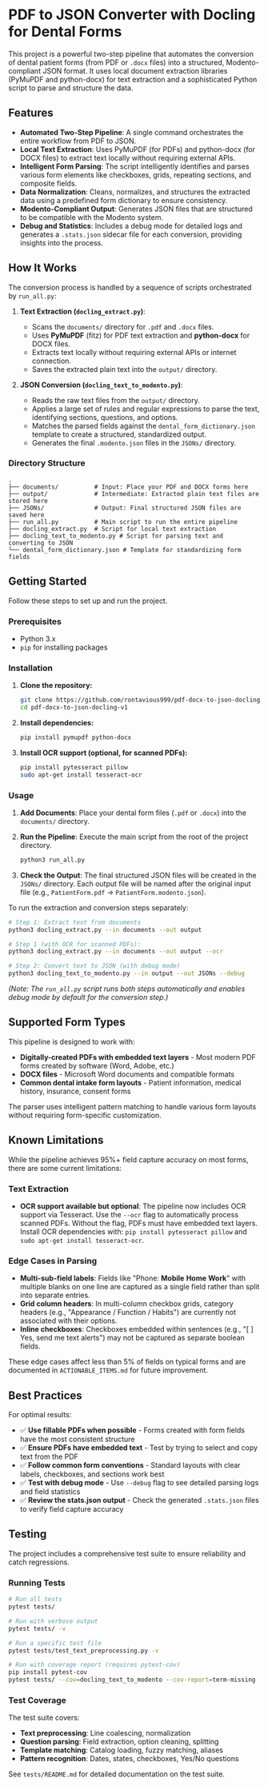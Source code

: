 # PDF to JSON Converter with Docling for Dental Forms

This project is a powerful two-step pipeline that automates the conversion of dental patient forms (from PDF or `.docx` files) into a structured, Modento-compliant JSON format. It uses local document extraction libraries (PyMuPDF and python-docx) for text extraction and a sophisticated Python script to parse and structure the data.

## Features

- **Automated Two-Step Pipeline**: A single command orchestrates the entire workflow from PDF to JSON.
- **Local Text Extraction**: Uses PyMuPDF (for PDFs) and python-docx (for DOCX files) to extract text locally without requiring external APIs.
- **Intelligent Form Parsing**: The script intelligently identifies and parses various form elements like checkboxes, grids, repeating sections, and composite fields.
- **Data Normalization**: Cleans, normalizes, and structures the extracted data using a predefined form dictionary to ensure consistency.
- **Modento-Compliant Output**: Generates JSON files that are structured to be compatible with the Modento system.
- **Debug and Statistics**: Includes a debug mode for detailed logs and generates a `.stats.json` sidecar file for each conversion, providing insights into the process.

## How It Works

The conversion process is handled by a sequence of scripts orchestrated by `run_all.py`:

1.  **Text Extraction (`docling_extract.py`)**:
    - Scans the `documents/` directory for `.pdf` and `.docx` files.
    - Uses **PyMuPDF** (fitz) for PDF text extraction and **python-docx** for DOCX files.
    - Extracts text locally without requiring external APIs or internet connection.
    - Saves the extracted plain text into the `output/` directory.

2.  **JSON Conversion (`docling_text_to_modento.py`)**:
    - Reads the raw text files from the `output/` directory.
    - Applies a large set of rules and regular expressions to parse the text, identifying sections, questions, and options.
    - Matches the parsed fields against the `dental_form_dictionary.json` template to create a structured, standardized output.
    - Generates the final `.modento.json` files in the `JSONs/` directory.

### Directory Structure

```
.
├── documents/          # Input: Place your PDF and DOCX forms here
├── output/             # Intermediate: Extracted plain text files are stored here
├── JSONs/              # Output: Final structured JSON files are saved here
├── run_all.py          # Main script to run the entire pipeline
├── docling_extract.py  # Script for local text extraction
├── docling_text_to_modento.py # Script for parsing text and converting to JSON
└── dental_form_dictionary.json # Template for standardizing form fields
```

## Getting Started

Follow these steps to set up and run the project.

### Prerequisites

- Python 3.x
- `pip` for installing packages

### Installation

1.  **Clone the repository:**
    ```bash
    git clone https://github.com/rontavious999/pdf-docx-to-json-docling-v1.git
    cd pdf-docx-to-json-docling-v1
    ```

2.  **Install dependencies:**
    ```bash
    pip install pymupdf python-docx
    ```

3.  **Install OCR support (optional, for scanned PDFs):**
    ```bash
    pip install pytesseract pillow
    sudo apt-get install tesseract-ocr
    ```

### Usage

1.  **Add Documents**: Place your dental form files (`.pdf` or `.docx`) into the `documents/` directory.

2.  **Run the Pipeline**:
    Execute the main script from the root of the project directory.
    ```bash
    python3 run_all.py
    ```

3.  **Check the Output**: The final structured JSON files will be created in the `JSONs/` directory. Each output file will be named after the original input file (e.g., `PatientForm.pdf` -> `PatientForm.modento.json`).

To run the extraction and conversion steps separately:

```bash
# Step 1: Extract text from documents
python3 docling_extract.py --in documents --out output

# Step 1 (with OCR for scanned PDFs):
python3 docling_extract.py --in documents --out output --ocr

# Step 2: Convert text to JSON (with debug mode)
python3 docling_text_to_modento.py --in output --out JSONs --debug
```

*(Note: The `run_all.py` script runs both steps automatically and enables debug mode by default for the conversion step.)*

## Supported Form Types

This pipeline is designed to work with:

- **Digitally-created PDFs with embedded text layers** - Most modern PDF forms created by software (Word, Adobe, etc.)
- **DOCX files** - Microsoft Word documents and compatible formats
- **Common dental intake form layouts** - Patient information, medical history, insurance, consent forms

The parser uses intelligent pattern matching to handle various form layouts without requiring form-specific customization.

## Known Limitations

While the pipeline achieves 95%+ field capture accuracy on most forms, there are some current limitations:

### Text Extraction
- **OCR support available but optional**: The pipeline now includes OCR support via Tesseract. Use the `--ocr` flag to automatically process scanned PDFs. Without the flag, PDFs must have embedded text layers. Install OCR dependencies with: `pip install pytesseract pillow` and `sudo apt-get install tesseract-ocr`.

### Edge Cases in Parsing
- **Multi-sub-field labels**: Fields like "Phone: __Mobile__ __Home__ __Work__" with multiple blanks on one line are captured as a single field rather than split into separate entries.
- **Grid column headers**: In multi-column checkbox grids, category headers (e.g., "Appearance / Function / Habits") are currently not associated with their options.
- **Inline checkboxes**: Checkboxes embedded within sentences (e.g., "[ ] Yes, send me text alerts") may not be captured as separate boolean fields.

These edge cases affect less than 5% of fields on typical forms and are documented in `ACTIONABLE_ITEMS.md` for future improvement.

## Best Practices

For optimal results:

- ✅ **Use fillable PDFs when possible** - Forms created with form fields have the most consistent structure
- ✅ **Ensure PDFs have embedded text** - Test by trying to select and copy text from the PDF
- ✅ **Follow common form conventions** - Standard layouts with clear labels, checkboxes, and sections work best
- ✅ **Test with debug mode** - Use `--debug` flag to see detailed parsing logs and field statistics
- ✅ **Review the stats.json output** - Check the generated `.stats.json` files to verify field capture accuracy

## Testing

The project includes a comprehensive test suite to ensure reliability and catch regressions.

### Running Tests

```bash
# Run all tests
pytest tests/

# Run with verbose output
pytest tests/ -v

# Run a specific test file
pytest tests/test_text_preprocessing.py -v

# Run with coverage report (requires pytest-cov)
pip install pytest-cov
pytest tests/ --cov=docling_text_to_modento --cov-report=term-missing
```

### Test Coverage

The test suite covers:
- **Text preprocessing**: Line coalescing, normalization
- **Question parsing**: Field extraction, option cleaning, splitting
- **Template matching**: Catalog loading, fuzzy matching, aliases
- **Pattern recognition**: Dates, states, checkboxes, Yes/No questions

See `tests/README.md` for detailed documentation on the test suite.
